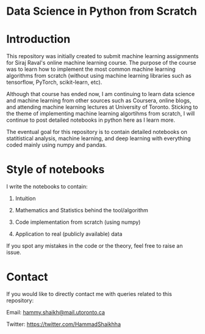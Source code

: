 # Data Science in Python from Scratch

# Introduction
This repository was initially created to submit machine learning assignments for Siraj Raval's online machine learning course. The purpose of the course was to learn how to implement the most common machine learning algorithms from scratch (without using machine learning libraries such as tensorflow, PyTorch, scikit-learn, etc).

Although that course has ended now, I am continuing to learn data science and machine learning from other sources such as Coursera, online blogs, and attending machine learning lectures at University of Toronto. Sticking to the theme of implementing machine learning algortihms from scratch, I will continue to post detailed notebooks in python here as I learn more. 

The eventual goal for this repository is to contain detailed notebooks on statitistical analysis, machine learning, and deep learning with everything coded mainly using numpy and pandas. 

# Style of notebooks
I write the notebooks to contain:

1) Intuition

2) Mathematics and Statistics behind the tool/algorithm

3) Code implementation from scratch (using numpy)

4) Application to real (publicly available) data

If you spot any mistakes in the code or the theory, feel free to raise an issue. 

# Contact
If you would like to directly contact me with queries related to this repository:

Email: <hammy.shaikh@mail.utoronto.ca>

Twitter: https://twitter.com/HammadShaikhha
